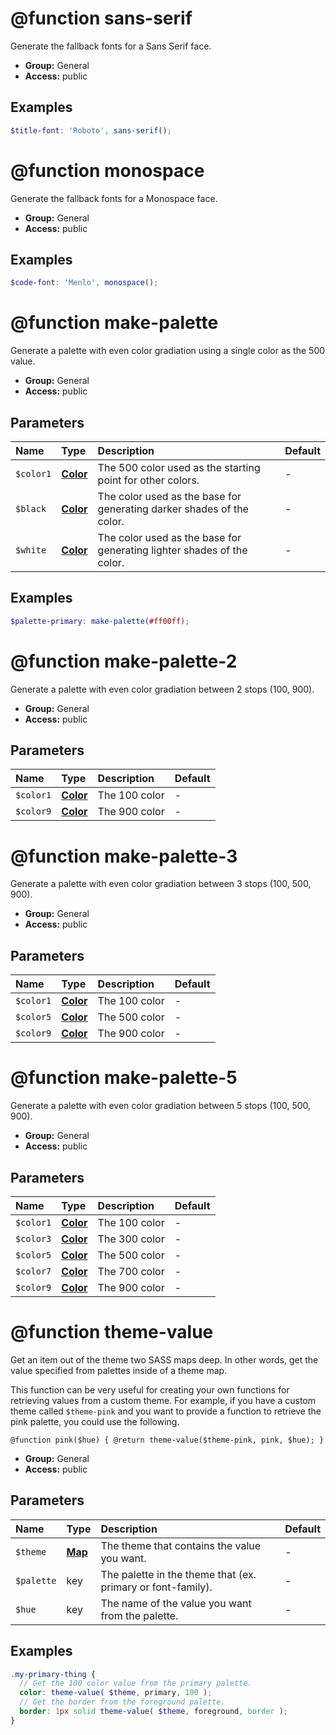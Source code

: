 <a id="general-function-sans-serif"></a>

# @function sans-serif

Generate the fallback fonts for a Sans Serif face.

+ **Group:** General
+ **Access:** public

## Examples

```scss
$title-font: 'Roboto', sans-serif();
```

<a id="general-function-monospace"></a>

# @function monospace

Generate the fallback fonts for a Monospace face.

+ **Group:** General
+ **Access:** public

## Examples

```scss
$code-font: 'Menlo', monospace();
```

<a id="general-function-make-palette"></a>

# @function make-palette

Generate a palette with even color gradiation
using a single color as the 500 value.

+ **Group:** General
+ **Access:** public

## Parameters

| Name      | Type                                                           | Description                                                            | Default |
| :-------- | :------------------------------------------------------------- | :--------------------------------------------------------------------- | :------ |
| `$color1` | **[Color](https://sass-lang.com/documentation/values/colors)** | The 500 color used as the starting point for other colors.             | -       |
| `$black`  | **[Color](https://sass-lang.com/documentation/values/colors)** | The color used as the base for generating darker shades of the color.  | -       |
| `$white`  | **[Color](https://sass-lang.com/documentation/values/colors)** | The color used as the base for generating lighter shades of the color. | -       |

## Examples

```scss
$palette-primary: make-palette(#ff00ff);
```

<a id="general-function-make-palette-2"></a>

# @function make-palette-2

Generate a palette with even color gradiation
between 2 stops (100, 900).

+ **Group:** General
+ **Access:** public

## Parameters

| Name      | Type                                                           | Description   | Default |
| :-------- | :------------------------------------------------------------- | :------------ | :------ |
| `$color1` | **[Color](https://sass-lang.com/documentation/values/colors)** | The 100 color | -       |
| `$color9` | **[Color](https://sass-lang.com/documentation/values/colors)** | The 900 color | -       |

<a id="general-function-make-palette-3"></a>

# @function make-palette-3

Generate a palette with even color gradiation
between 3 stops (100, 500, 900).

+ **Group:** General
+ **Access:** public

## Parameters

| Name      | Type                                                           | Description   | Default |
| :-------- | :------------------------------------------------------------- | :------------ | :------ |
| `$color1` | **[Color](https://sass-lang.com/documentation/values/colors)** | The 100 color | -       |
| `$color5` | **[Color](https://sass-lang.com/documentation/values/colors)** | The 500 color | -       |
| `$color9` | **[Color](https://sass-lang.com/documentation/values/colors)** | The 900 color | -       |

<a id="general-function-make-palette-5"></a>

# @function make-palette-5

Generate a palette with even color gradiation
between 5 stops (100, 500, 900).

+ **Group:** General
+ **Access:** public

## Parameters

| Name      | Type                                                           | Description   | Default |
| :-------- | :------------------------------------------------------------- | :------------ | :------ |
| `$color1` | **[Color](https://sass-lang.com/documentation/values/colors)** | The 100 color | -       |
| `$color3` | **[Color](https://sass-lang.com/documentation/values/colors)** | The 300 color | -       |
| `$color5` | **[Color](https://sass-lang.com/documentation/values/colors)** | The 500 color | -       |
| `$color7` | **[Color](https://sass-lang.com/documentation/values/colors)** | The 700 color | -       |
| `$color9` | **[Color](https://sass-lang.com/documentation/values/colors)** | The 900 color | -       |

<a id="general-function-theme-value"></a>

# @function theme-value

Get an item out of the theme two SASS maps deep. In other words,
get the value specified from palettes inside of a theme map.

This function can be very useful for creating your own functions
for retrieving values from a custom theme. For example, if you
have a custom theme called `$theme-pink` and you want to provide
a function to retrieve the pink palette, you could use the following.

`@function pink($hue) { @return theme-value($theme-pink, pink, $hue); }`

+ **Group:** General
+ **Access:** public

## Parameters

| Name       | Type                                                       | Description                                                 | Default |
| :--------- | :--------------------------------------------------------- | :---------------------------------------------------------- | :------ |
| `$theme`   | **[Map](https://sass-lang.com/documentation/values/maps)** | The theme that contains the value you want.                 | -       |
| `$palette` | key                                                        | The palette in the theme that (ex. primary or font-family). | -       |
| `$hue`     | key                                                        | The name of the value you want from the palette.            | -       |

## Examples

```scss
.my-primary-thing {
  // Get the 100 color value from the primary palette.
  color: theme-value( $theme, primary, 100 );
  // Get the border from the foreground palette.
  border: 1px solid theme-value( $theme, foreground, border );
}
```

